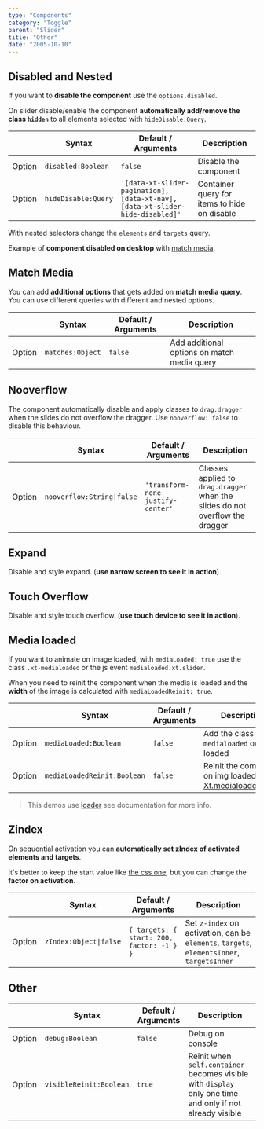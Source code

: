 ```yaml
---
type: "Components"
category: "Toggle"
parent: "Slider"
title: "Other"
date: "2005-10-10"
---
```


## Disabled and Nested

If you want to **disable the component** use the `options.disabled`.

On slider disable/enable the component **automatically add/remove the class `hidden`** to all elements selected with `hideDisable:Query`.

<div class="xt-overflow-sub overflow-y-hidden overflow-x-scroll my-5 xt-my-auto w-full">

|                         | Syntax                                    | Default / Arguments                       | Description                   |
| ----------------------- | ----------------------------------------- | ----------------------------- | ----------------------------- |
| Option                  | `disabled:Boolean`                              | `false`                     | Disable the component           |
| Option                  | `hideDisable:Query`                          | `'[data-xt-slider-pagination], [data-xt-nav], [data-xt-slider-hide-disabled]'`        | Container query for items to hide on disable              |


</div>

With nested selectors change the `elements` and `targets` query.

Example of **component disabled on desktop** with [match media](/components/slider/api#match-media).

<demo>
  <demoinline src="demos/components/slider/disabled">
  </demoinline>
</demo>

## Match Media

You can add **additional options** that gets added on **match media query**. You can use different queries with different and nested options.

<div class="xt-overflow-sub overflow-y-hidden overflow-x-scroll my-5 xt-my-auto w-full">

|                         | Syntax                                    | Default / Arguments                       | Description                   |
| ----------------------- | ----------------------------------------- | ----------------------------- | ----------------------------- |
| Option                  | `matches:Object`                              | `false`                     | Add additional options on match media query           |

</div>

<demo>
  <demoinline src="demos/components/slider/matches">
  </demoinline>
</demo>

## Nooverflow

The component automatically disable and apply classes to `drag.dragger` when the slides do not overflow the dragger. Use `nooverflow: false` to disable this behaviour.

<div class="xt-overflow-sub overflow-y-hidden overflow-x-scroll my-5 xt-my-auto w-full">

|                         | Syntax                                    | Default / Arguments                       | Description                   |
| ----------------------- | ----------------------------------------- | ----------------------------- | ----------------------------- |
| Option                  | `nooverflow:String\|false`                          | `'transform-none justify-center'`        | Classes applied to `drag.dragger` when the slides do not overflow the dragger           |

</div>

<demo>
  <demoinline src="demos/components/slider/nooverflow">
  </demoinline>
  <demoinline src="demos/components/slider/nooverflow-false">
  </demoinline>
</demo>

## Expand

Disable and style expand. (**use narrow screen to see it in action**).

<demo>
  <demoinline src="demos/components/slider/expand">
  </demoinline>
</demo>

## Touch Overflow

Disable and style touch overflow. (**use touch device to see it in action**).

<demo>
  <demoinline src="demos/components/slider/touch-overflow">
  </demoinline>
</demo>

## Media loaded

If you want to animate on image loaded, with `mediaLoaded: true` use the class `.xt-medialoaded` or the js event `medialoaded.xt.slider`.

When you need to reinit the component when the media is loaded and the **width** of the image is calculated with `mediaLoadedReinit: true`.

<div class="xt-overflow-sub overflow-y-hidden overflow-x-scroll my-5 xt-my-auto w-full">

|                         | Syntax                                    | Default / Arguments                       | Description                   |
| ----------------------- | ----------------------------------------- | ----------------------------- | ----------------------------- |
| Option                  | `mediaLoaded:Boolean`                          | `false`        | Add the class `.xt-medialoaded` on img loaded             |
| Option                  | `mediaLoadedReinit:Boolean`                          | `false`        | Reinit the component on img loaded after [Xt.medialoadedDelay](/components/global/javascript#xt-eventdelay)             |

</div>

> This demos use [loader](/components/loader) see documentation for more info.

<demo>
  <demoinline src="demos/components/slider/media-loaded">
  </demoinline>
</demo>

## Zindex

On sequential activation you can **automatically set zIndex of activated elements and targets**.

It's better to keep the start value like [the css one](https://github.com/xtendui/xtendui/blob/beta/tailwind.preset.js), but you can change the **factor on activation**.

<div class="xt-overflow-sub overflow-y-hidden overflow-x-scroll my-5 xt-my-auto w-full">

|                         | Syntax                                    | Default / Arguments                       | Description                   |
| ----------------------- | ----------------------------------------- | ----------------------------- | ----------------------------- |
| Option                  | `zIndex:Object\|false`                 | `{ targets: { start: 200, factor: -1 } }`     | Set `z-index` on activation, can be `elements`, `targets`, `elementsInner`, `targetsInner`          |

</div>

## Other

<div class="xt-overflow-sub overflow-y-hidden overflow-x-scroll my-5 xt-my-auto w-full">

|                         | Syntax                                    | Default / Arguments                       | Description                   |
| ----------------------- | ----------------------------------------- | ----------------------------- | ----------------------------- |
| Option                    | `debug:Boolean`                          | `false`        | Debug on console            |
| Option                    | `visibleReinit:Boolean`                          | `true`        | Reinit when `self.container` becomes visible with `display` only one time and only if not already visible            |

</div>
